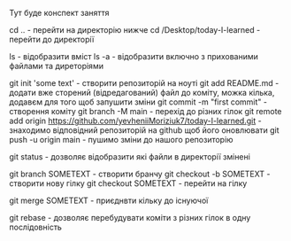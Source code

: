 Тут буде конспект заняття

cd .. - перейти на директорію нижче
cd /Desktop/today-I-learned - перейти до директорії

ls - відобразити вміст
ls -a - відобразити включно з прихованими файлами та диреторіями

git init 'some text' - створити репозиторій на ноуті
git add README.md - додати вже сторений (відредагований) файл до коміту, можка кілька, додавєм для того щоб запушити зміни
git commit -m "first commit" - створення коміту
git branch -M main - перехід до різних гілок
git remote add origin https://github.com/yevheniiMoriziuk7/today-I-learned.git - знаходимо відповідний репозиторій на github щоб його оновлювати
git push -u origin main - пушимо зміни до нашого репозиторію

git status - дозволяє відобразити які файли в директорії змінені

git branch SOMETEXT - створити бранчу
git checkout -b SOMETEXT - створити нову гілку
git checkout SOMETEXT - перейти на гілку

git merge SOMETEXT - приєднвти кільку до існуючої

git rebase - дозволяє перебудувати коміти з різних гілок в одну послідовність
